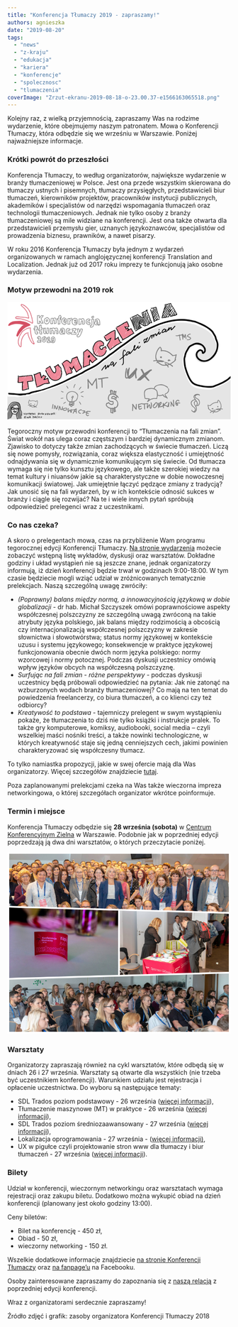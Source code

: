 ```yaml
---
title: "Konferencja Tłumaczy 2019 - zapraszamy!"
authors: agnieszka
date: "2019-08-20"
tags:
  - "news"
  - "z-kraju"
  - "edukacja"
  - "kariera"
  - "konferencje"
  - "spolecznosc"
  - "tlumaczenia"
coverImage: "Zrzut-ekranu-2019-08-18-o-23.00.37-e1566163065518.png"
---
```


Kolejny raz, z wielką przyjemnością, zapraszamy Was na rodzime wydarzenie, które
obejmujemy naszym patronatem. Mowa o Konferencji Tłumaczy, która odbędzie się we
wrześniu w Warszawie. Poniżej najważniejsze informacje.

### Krótki powrót do przeszłości

Konferencja Tłumaczy, to według organizatorów, największe wydarzenie w branży
tłumaczeniowej w Polsce. Jest ona przede wszystkim skierowana do tłumaczy
ustnych i pisemnych, tłumaczy przysięgłych, przedstawicieli biur tłumaczeń,
kierowników projektów, pracowników instytucji publicznych, akademików i
specjalistów od narzędzi wspomagania tłumaczeń oraz technologii tłumaczeniowych.
Jednak nie tylko osoby z branży tłumaczeniowej są mile widziane na konferencji.
Jest ona także otwarta dla przedstawicieli przemysłu gier, uznanych
językoznawców, specjalistów od prowadzenia biznesu, prawników, a nawet pisarzy.

W roku 2016 Konferencja Tłumaczy była jednym z wydarzeń organizowanych w ramach
anglojęzycznej konferencji Translation and Localization. Jednak już od 2017 roku
imprezy te funkcjonują jako osobne wydarzenia.

### Motyw przewodni na 2019 rok

![](images/Zrzut-ekranu-2019-08-18-o-23.10.23-e1566163108587.png)

Tegoroczny motyw przewodni konferencji to “Tłumaczenia na fali zmian”. Świat
wokół nas ulega coraz częstszym i bardziej dynamicznym zmianom. Zjawisko to
dotyczy także zmian zachodzących w świecie tłumaczeń. Liczą się nowe pomysły,
rozwiązania, coraz większa elastyczność i umiejętność odnajdywania się w
dynamicznie komunikującym się świecie. Od tłumacza wymaga się nie tylko kunsztu
językowego, ale także szerokiej wiedzy na temat kultury i niuansów jakie są
charakterystyczne w dobie nowoczesnej komunikacji światowej. Jak umiejętnie
łączyć pędzące zmiany z tradycją? Jak unosić się na fali wydarzeń, by w ich
kontekście odnosić sukces w branży i ciągle się rozwijać? Na te i wiele innych
pytań spróbują odpowiedzieć prelegenci wraz z uczestnikami.

### Co nas czeka?

A skoro o prelegentach mowa, czas na przybliżenie Wam programu tegorocznej
edycji Konferencji Tłumaczy.
[Na stronie wydarzenia](https://www.konferencjatlumaczy.pl/) możecie zobaczyć
wstępną listę wykładów, dyskusji oraz warsztatów. Dokładne godziny i układ
wystąpień nie są jeszcze znane, jednak organizatorzy informują, iż dzień
konferencji będzie trwał w godzinach 9:00-18:00. W tym czasie będziecie mogli
wziąć udział w zróżnicowanych tematycznie prelekcjach. Naszą szczególną uwagę
zwróciły:

- _(Poprawny) balans między normą, a innowacyjnością językową w dobie
  globalizacji_ - dr hab. Michał Szczyszek omówi poprawnościowe aspekty
  współczesnej polszczyzny ze szczególną uwagą zwróconą na takie atrybuty języka
  polskiego, jak balans między rodzimością a obcością czy internacjonalizacją
  współczesnej polszczyzny w zakresie słownictwa i słowotwórstwa; status normy
  językowej w kontekście uzusu i systemu językowego; konsekwencje w praktyce
  językowej funkcjonowania obecnie dwóch norm języka polskiego: normy wzorcowej
  i normy potocznej. Podczas dyskusji uczestnicy omówią wpływ języków obcych na
  współczesną polszczyznę.
- _Surfując na fali zmian - różne perspektywy_ - podczas dyskusji uczestnicy
  będą próbowali odpowiedzieć na pytania: Jak nie zatonąć na wzburzonych wodach
  branży tłumaczeniowej? Co mają na ten temat do powiedzenia freelancerzy, co
  biura tłumaczeń, a co klienci czy też odbiorcy?
- _Kreatywość to podstawa_ - tajemniczy prelegent w swym wystąpieniu pokaże, że
  tłumaczenia to dziś nie tylko książki i instrukcje pralek. To także gry
  komputerowe, komiksy, audiobooki, social media – czyli wszelkiej maści nośniki
  treści, a także nowinki technologiczne, w których kreatywność staje się jedną
  cenniejszych cech, jakimi powinien charakteryzować się współczesny tłumacz.

To tylko namiastka propozycji, jakie w swej ofercie mają dla Was organizatorzy.
Więcej szczegółów znajdziecie
[tutaj](https://www.konferencjatlumaczy.pl/program).

Poza zaplanowanymi prelekcjami czeka na Was także wieczorna impreza
networkingowa, o której szczegółach organizator wkrótce poinformuje.

### Termin i miejsce

Konferencja Tłumaczy odbędzie się **28 września (sobota)** w
[Centrum Konferencyjnym Zielna](http://www.centrumzielna.pl/) w Warszawie.
Podobnie jak w poprzedniej edycji poprzedzają ją dwa dni warsztatów, o których
przeczytacie poniżej.

![](images/collage_kt.png)

### Warsztaty

Organizatorzy zapraszają również na cykl warsztatów, które odbędą się w dniach
26 i 27 września.​ Warsztaty są otwarte dla wszystkich (nie trzeba być
uczestnikiem konferencji). Warunkiem udziału jest rejestracja i opłacenie
uczestnictwa. Do wyboru są następujące tematy:

- SDL Trados poziom podstawowy - 26 września
  ([więcej informacji](https://www.localize.pl/product-pol-142-Szkolenie-SDL-Trados-Warszawa-poziom-podstawowy.html)),
- Tłumaczenie maszynowe (MT) w praktyce - 26 września
  ([więcej informacji](https://www.localize.pl/product-pol-73-Tlumaczenie-maszynowe-MT-w-praktyce-Warszawa.html)),
- SDL Trados poziom średniozaawansowany - 27 września
  ([więcej informacji](https://www.localize.pl/product-pol-143-Szkolenie-SDL-Trados-Warszawa-poziom-srednio-zaawansowany.html)),
- Lokalizacja oprogramowania - 27 września -
  ([więcej informacji)](https://www.localize.pl/product-pol-84-Lokalizacja-oprogramowania-Warszawa.html),
- UX w pigułce czyli projektowanie stron www dla tłumaczy i biur tłumaczeń - 27
  września
  ([więcej informacji](https://www.localize.pl/product-pol-165-UX-w-pigulce-czyli-projektowanie-stron-WWW-dla-tlumaczy-i-biur-tlumaczen-warsztaty.html)).

### Bilety

Udział w konferencji, wieczornym networkingu oraz warsztatach wymaga rejestracji
oraz zakupu biletu. Dodatkowo można wykupić obiad na dzień konferencji
(planowany jest około godziny 13:00).

Ceny biletów:

- Bilet na konferencję - 450 zł,
- Obiad - 50 zł,
- wieczorny networking - 150 zł.

Wszelkie dodatkowe informacje znajdziecie
[na stronie Konferencji Tłumaczy](https://www.konferencjatlumaczy.pl/) oraz
[na fanpage’u](https://www.facebook.com/KonferencjaTlumaczy/?__tn__=%2Cd%2CP-R&eid=ARBySda2GOn1vos_3voTdBVckj5-Zpoew0zdw1hOZNKNz8A1o_WqaxnOG-UoS6mAfaA0o3BdFyUZzJBo)
na Facebooku.

Osoby zainteresowane zapraszamy do zapoznania się z
[naszą relacją](http://techwriter.pl/konferencja-tlumaczy-2018-relacja/) z
poprzedniej edycji konferencji.

Wraz z organizatorami serdecznie zapraszamy!

Źródło zdjęć i grafik: zasoby organizatora Konferencji Tłumaczy 2018
